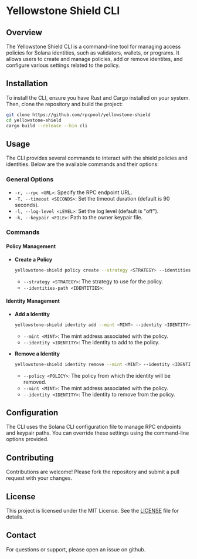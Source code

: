 # Yellowstone Shield CLI

## Overview

The Yellowstone Shield CLI is a command-line tool for managing access policies for Solana identities, such as validators, wallets, or programs. It allows users to create and manage policies, add or remove identites, and configure various settings related to the policy.

## Installation

To install the CLI, ensure you have Rust and Cargo installed on your system. Then, clone the repository and build the project:

```bash
git clone https://github.com/rpcpool/yellowstone-shield
cd yellowstone-shield
cargo build --release --bin cli
```

## Usage

The CLI provides several commands to interact with the shield policies and identities. Below are the available commands and their options:

### General Options

- `-r, --rpc <URL>`: Specify the RPC endpoint URL.
- `-T, --timeout <SECONDS>`: Set the timeout duration (default is 90 seconds).
- `-l, --log-level <LEVEL>`: Set the log level (default is "off").
- `-k, --keypair <FILE>`: Path to the owner keypair file.

### Commands

#### Policy Management

- **Create a Policy**

  ```bash
  yellowstone-shield policy create --strategy <STRATEGY> --identities <IDENTITIES>
  ```

  - `--strategy <STRATEGY>`: The strategy to use for the policy.
  - `--identities-path <IDENTITIES>`:

#### Identity Management

- **Add a Identity**

  ```bash
  yellowstone-shield identity add --mint <MINT> --identity <IDENTITY>
  ```

  - `--mint <MINT>`: The mint address associated with the policy.
  - `--identity <IDENTITY>`: The identity to add to the policy.

- **Remove a Identity**

  ```bash
  yellowstone-shield identity remove --mint <MINT> --identity <IDENTITY>
  ```

  - `--policy <POLICY>`: The policy from which the identity will be removed.
  - `--mint <MINT>`: The mint address associated with the policy.
  - `--identity <IDENTITY>`: The identity to remove from the policy.

## Configuration

The CLI uses the Solana CLI configuration file to manage RPC endpoints and keypair paths. You can override these settings using the command-line options provided.

## Contributing

Contributions are welcome! Please fork the repository and submit a pull request with your changes.

## License

This project is licensed under the MIT License. See the [LICENSE](../LICENSE) file for details.

## Contact

For questions or support, please open an issue on github.
